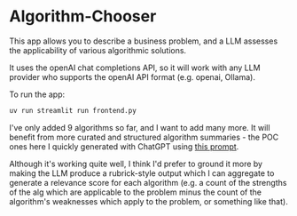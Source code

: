 # Algorithm-Chooser

This app allows you to describe a business problem, and a LLM assesses the applicability of various algorithmic solutions.

It uses the openAI chat completions API, so it will work with any LLM provider who supports the openAI API format (e.g. openai, Ollama).

To run the app:
```bash
uv run streamlit run frontend.py
```

I've only added 9 algorithms so far, and I want to add many more. It will benefit from more curated and structured algorithm summaries - the POC ones here I quickly generated with ChatGPT using [this prompt](/src/algo_chooser/docs/vibe_coding/algorithm_summary_generation.md).

Although it's working quite well, I think I'd prefer to ground it more by making the LLM produce a rubrick-style output which I can aggregate to generate a relevance score for each algorithm (e.g. a count of the strengths of the alg which are applicable to the problem minus the count of the algorithm's weaknesses which apply to the problem, or something like that).
